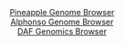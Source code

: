 <div id="Pineapple_Genome_Browser" align="center">
  <a href="https://igv.org/app/?sessionURL=blob:zZJda9swGIX_i6BlA8e27NqJDWE4adN89WP5aEZKMbItO2psyZEUu0nIf58WNnazQnOxMdCF9PJK7zlHzwFUmAvCKPCBpUNHhxBoQKxYPUVFmeN7VGAB_BTlAmuA4xRzTGMM_ANIkZBoPhmrmyspS.EbBpFlo0A0Y7qwdVSgPaOoFnrMCqPL8hxFjCPJuDA6HFXMIFnVqHGEylJXs23dMRIkkYHycsWoYEaJaRbW6r3wVynMMGUFDottLslJQKj0KI2JnqIvwWIaxDEWYoR3g6QdjAbBk30zX9663eX8ob.Yu4vLKckokluO250kyZh3bUO67sPX.56wMjIYZytrmF3Y15c3byXhWLRhE7ZsB5peUwVDaILf_ifPapEzfS_Jujt23LvZ5um2t9484mRVD2YLN9jXf_TdAkcN5CzeKg5AvOJNH5qabbqaY7mNH1vY0kzTU.lwRoD__KIByVG8Vu3PByB3paIFCLzZnsDRAOMJ5sBveKbZhJ5nOVfNK9Pz4FE7gC3P_160vfnEa5pWYFlumJJcKpSTUNBS6IhSvYpTPdufmaVSnn61WeSILu53p2uhvgU.DGedyXtZakCNPn2fMvoRRf.Euo8I0WV0Lmrzml9Yncm3seWxiSxHj3AYv7LNXdYf1uLdgM4LJ2W8QFL1q4o6_uStQpwgKlWhIoJEJCdyt1A5shr40LIVtiBmOVMcAp5Fn0zN1KBjfv6Np318OX4H">Pineapple Genome Browser</a>
</div>
<div id="Alphonso_Genome_Browser" align="center">
  <a href="https://igv.org/app/?sessionURL=blob:zZJdb9owFIb_iyWqTQqJ7RAgkaopfBQq2q7AUhBVFZngBJfETm1DShH_fS7atKtK5WLTJF_YR_54z.PnAHZUKiY4CAC2kWcjBCyg1qKakqLM6R0pqAJBSnJFLSBpSiXlCQXBAaREaRJNbszJtdalChyH6bJeEJ4JW7k2Kcib4KRSdiIKpyvynCyFJFpI5XQk2QmHZbt6RZekLG3ztmt7zopo4pC8XAuuhFNSnsWVuS_.XYozykVB42Kba3YKEJs8JuPKTsm3cDYNk4QqNaL769VlOLoOH9x.tBg0u4vo.3AWNWcXU5ZxoreSXuZ4010sbunN6zOeDx.GL_dh1R8PvIUIa27vov9aMknVJWqhtush6L.DYXxFX_.nns1gZ_Z971XJ5BZlMMSjHu9vZvMevNODqIY7MPmg86MFcpFsjQkgWctWgKDlwqbl4Wb9fYraFoS.4SMFA8HjkwW0JMnGbH88AL0vjS9A0ZftSR0LCLmiEgR1H8IW8n3sNVoN6PvoaB3AVuZ_D.5VNPFbEIcYN.OU5drIvIoVL5VNOLd3SWpnb2fSrOErM9BUN3p37dFG_5gn3cqH4.vwdiw_4IkNA_P86RNNs59J9U_c.0wQWy_PFQ7OOsP9aOoSCvt7HI3b6DmjN.GoYYxrfAjoPDipkAXRZr.pmOUv53ZEMsK1KeyYYkuWM72fGY6iAgHCrlEXJCIXxkUgs.UXaEELefDrH0Xd49PxJw--">Alphonso Genome Browser</a>
</div>


<div id="DAF_Genomics_Browser" align="center">
  <a href="https://igv.org/app/?sessionURL=blob:tZFra9swFIb_i2D95Kt8iw1hmDVri7umbXAzUko4s49jp7bkSnLTNuS_T3gdg10Ygw4kIXEu76vz7MkjCtlwRhJCLTewXJcYRNZ8t4Cub_ECOpQkqaCVaBCBFQpkBZJkTyqQCvLrc11ZK9XLxLZLqMwNMt41hbSkZ0FvSj6oGnWqSS3o4IUz2Emr4J1OVmBD29ecSW5DUaCUpmP3yDbrHejje2w9tsR1N7SqGVXX2oQ2VloVaLcNK_HpL0b.g7Jezft0uUjH.gyfz8ppmp2lN94sX52EH1b5_HSZh8ujRbNhoAaB03IbXLY0u2InQTlnVM1v8k_Zca8uZlfvvOOj2VPfCJRTN3InXuDEoU8OBml5MWgEpKiFm7i.EdGJQX3ffL16QahnIHhDkts7gygBxb1Ov90T9dxrUETiwzAyMwgXJQqSmLHjRG4c08CPfCeO3YOxJ4No35jkx_w6jhyaUhpaX6DT.lXTjuPTQr8G3wrjT531_ldMn2mwvVfO5ePp.S4VK5pF23Lg2QP3Jr_FFGj3f_xWxUUHSoe.PV.hQKvVOmTqBxXvcHf4Cg--">DAF Genomics Browser</a>
</div>
